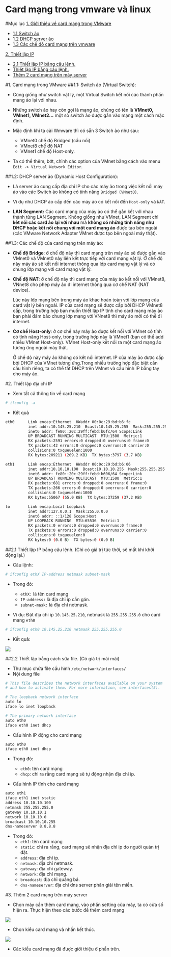 # Card mạng trong vmware và linux

#Mục lục
[1. Giới thiệu về card mạng trong VMware](#cardmang)
* [1.1 Switch ảo](#swao)
* [1.2 DHCP server ảo](#dhcpao)
* [1.3 Các chế độ card mạng trên vmware](#typeofnic)
	
[2. Thiết lập IP ](#ip)
* [2.1 Thiết lập IP bằng câu lệnh.](#sualenh)
* [Thiết lập IP bằng câu lệnh.](#suafile)
* [Thêm 2 card mạng trên máy server](#themcardmang)

<a name="cardmang"></a>
#1. Card mạng trong VMware
<a name="swao"></a>
##1.1: Switch ảo (Virtual Switch):
* Cũng giống như switch vật lý, một Virtual Switch kết nối các thành phần mạng ảo lại với nhau.

* Những  switch ảo hay còn gọi là mạng ảo, chúng có tên là **VMnet0, VMnet1, VMnet2…** một số switch ảo được gắn vào mạng một cách mặc định.

* Mặc định khi ta cài Wmware thì có sẵn 3 Switch ảo như sau: 
	* VMnet0 chế độ Bridged (cầu nối)
	* VMnet8 chế độ NAT
	* VMnet1 chế độ Host-only.

* Ta có thể thêm, bớt, chỉnh các option của VMnet bằng cách vào menu `Edit -> Virtual Network Editor`.

<a name="dhcpao"></a>
##1.2: DHCP server ảo (Dynamic Host Configuration):
* Là  server ảo cung cấp địa chỉ IP cho các máy ảo trong việc kết nối máy ảo vào các Switch ảo không có tính năng `Bridged (VMnet0)`.

* Ví dụ như DHCP ảo cấp đến các máy ảo có kết nối đến `Host-only` và `NAT`.

* **LAN Segment:** Các card mạng của máy ảo có thể gắn kết với nhau thành từng LAN Segment. Không giống như VMnet, LAN Segment chỉ **kết nối các card ảo lại với nhau** mà **không có những tính năng như DHCP hoặc kết nối chung với một card mạng ảo** được tạo bên ngoài (các VMware Network Adapter VMnet được tạo bên ngoài máy thật).

<a name="typeofnic"></a>
##1.3: Các chế độ của card mạng trên máy ảo:

* **Chế độ Bridge**: ở chế độ này thì card mạng trên máy ảo sẽ được gắn vào VMnet0 và VMnet0 này liên kết trực tiếp với card mạng vật lý. Ở chế độ này máy ảo sẽ kết nối internet thông qua lớp card mạng vật lý và có chung lớp mạng với card mạng vật lý.

* **Chế độ NAT**: ở chế độ này thì card mạng của máy ảo kết nối với VMnet8, VNnet8 cho phép máy ảo đi internet thông qua cơ chế NAT (NAT device).

	Lúc này lớp mạng bên trong máy ảo khác hoàn toàn với lớp mạng của card vật lý bên ngoài. IP của card mạng sẽ được cấp bởi DHCP VMnet8 cấp, trong trường hợp bạn muốn thiết lập IP tĩnh cho card mạng máy ảo bạn phải đảm bảo chung lớp mạng với VNnet8 thì máy ảo mới có thể đi internet.

* **Cơ chế Host-only**: ở cơ chế này máy ảo được kết nối với VMnet có tính có tính năng Host-only, trong trường hợp này là VMnet1 (bạn có thể add nhiều VMnet Host-only). VMnet Host-only kết nối ra một card mạng ảo tương ứng ngoài máy thật.

	Ở chế độ này máy ảo không có kết nối internet. IP của máy ảo được cấp bởi DHCP của VMnet tương ứng.Trong nhiều trường hợp đặc biệt cần cấu hình riêng, ta có thể tắt DHCP trên VMnet và cấu hình IP bằng tay cho máy ảo.

<a name="ip"></a>
#2. Thiết lập địa chỉ IP
* Xem tất cả thông tin về card mạng
```sh
# ifconfig -a
```
* Kết quả
```sh
eth0      Link encap:Ethernet  HWaddr 00:0c:29:bd:b6:fc  
          inet addr:10.145.25.210  Bcast:10.145.25.255  Mask:255.255.255.0
          inet6 addr: fe80::20c:29ff:febd:b6fc/64 Scope:Link
          UP BROADCAST RUNNING MULTICAST  MTU:1500  Metric:1
          RX packets:2591 errors:0 dropped:0 overruns:0 frame:0
          TX packets:42 errors:0 dropped:0 overruns:0 carrier:0
          collisions:0 txqueuelen:1000 
          RX bytes:209211 (209.2 KB)  TX bytes:3797 (3.7 KB)

eth1      Link encap:Ethernet  HWaddr 00:0c:29:bd:b6:06  
          inet addr:10.10.10.100  Bcast:10.10.10.255  Mask:255.255.255.0
          inet6 addr: fe80::20c:29ff:febd:b606/64 Scope:Link
          UP BROADCAST RUNNING MULTICAST  MTU:1500  Metric:1
          RX packets:681 errors:0 dropped:0 overruns:0 frame:0
          TX packets:266 errors:0 dropped:0 overruns:0 carrier:0
          collisions:0 txqueuelen:1000 
          RX bytes:55067 (55.0 KB)  TX bytes:37259 (37.2 KB)

lo        Link encap:Local Loopback  
          inet addr:127.0.0.1  Mask:255.0.0.0
          inet6 addr: ::1/128 Scope:Host
          UP LOOPBACK RUNNING  MTU:65536  Metric:1
          RX packets:0 errors:0 dropped:0 overruns:0 frame:0
          TX packets:0 errors:0 dropped:0 overruns:0 carrier:0
          collisions:0 txqueuelen:0 
          RX bytes:0 (0.0 B)  TX bytes:0 (0.0 B)

```

<a name="sualenh"> </a>
##2.1 Thiết lập IP bằng câu lệnh. (Chỉ có giá trị tức thời, sẽ mất khi khởi động lại.)
* Câu lệnh: 
```sh
# ifconfig ethX IP-address netmask subnet-mask
```
* Trong đó:
	* `ethX:` là tên card mạng
	* `IP-address:` là địa chỉ ip cần gán.
	* `subnet-mask:` là địa chỉ netmask.

* Ví dụ: Đặt địa chỉ ip `10.145.25.210`, netmask là `255.255.255.0` cho card mạng `eth0`
```sh
# ifconfig eth0 10.145.25.210 netmask 255.255.255.0
```
* Kết quả:

![](http://i.imgur.com/MvNQjIp.png)

<a name ="suafile"></a>
##2.2 Thiết lập bằng cách sửa file. (Có giá trị mãi mãi)
* Thư mục chứa file cấu hình `/etc/network/interfaces/`
* Nội dung file

```sh
# This file describes the network interfaces available on your system
# and how to activate them. For more information, see interfaces(5).

# The loopback network interface
auto lo
iface lo inet loopback

# The primary network interface
auto eth0
iface eth0 inet dhcp
```
* Cấu hình IP động cho card mạng
```sh
auto eth0
iface eth0 inet dhcp
```
* Trong đó: 
	* `eth0`: tên card mạng
	* `dhcp`: chỉ ra rằng card mạng sẽ tự động nhận địa chỉ ip.
	
* Cấu hình IP tĩnh cho card mạng
```sh
auto eth1
iface eth1 inet static
address 10.10.10.100
netmask 255.255.255.0
gateway 10.10.10.1
network 10.10.10.0
broadcast 10.10.10.255
dns-nameserver 8.8.8.8
```
* Trong đó:
	* `eth1`: tên card mạng
	* `static`: chỉ ra rằng, card mạng sẽ nhận địa chỉ ip do người quản trị đặt.
	* `address`: địa chỉ ip.
	* `netmask`: địa chỉ netmask.
	* `gateway`: địa chỉ gateway.
	* `network`: địa chỉ mạng.
	* `broadcast`: địa chỉ quảng bá.
	* `dns-nameserver`: địa chỉ dns server phân giải tên miền.
	
<a name="themcardmang"></a>
#3. Thêm 2 card mạng trên máy server
* Chọn máy cần thêm card mạng, vào phần setting của máy, ta có cửa sổ hiện ra.
Thực hiện theo các bước để thêm card mạng

![](http://i.imgur.com/oSqSzTO.png)

* Chọn kiểu card mạng và nhấn kết thúc.

![](http://i.imgur.com/Ol8Htcq.png)

* Các kiểu card mạng đã được giới thiệu ở phần trên.

